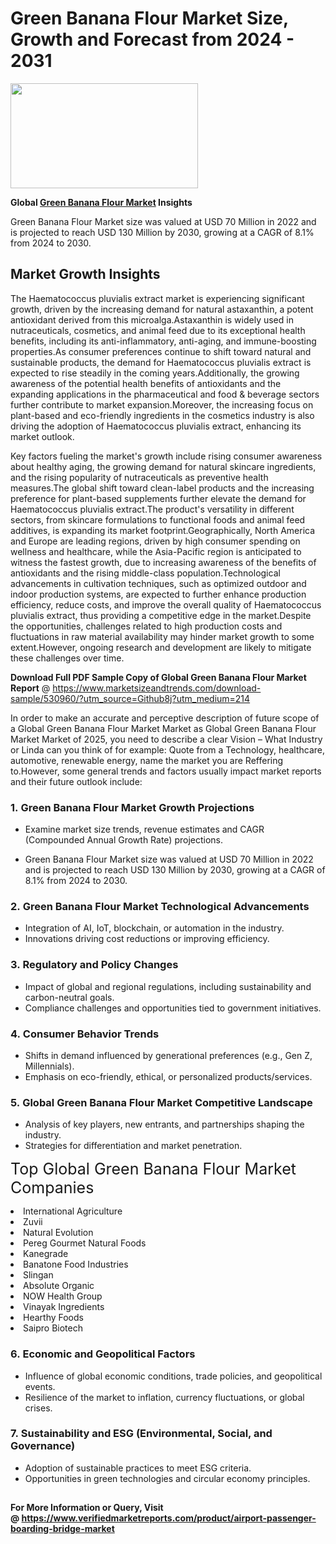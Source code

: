 <H1>Green Banana Flour Market Size, Growth and Forecast from 2024 - 2031</H1><img class="aligncenter size-medium wp-image-584254" src="https://thirdeyenews.in/wp-content/uploads/2024/09/Global-Market-Research-300x168.jpeg" alt="" width="300" height="168" /><p><strong>Global&nbsp;<a href="https://www.marketsizeandtrends.com/download-sample/530960/?utm_source=Github8j?utm_medium=214">Green Banana Flour Market</a> Insights</strong></p><p>Green Banana Flour Market size was valued at USD 70 Million in 2022 and is projected to reach USD 130 Million by 2030, growing at a CAGR of 8.1% from 2024 to 2030.</p><p><h2>Market Growth Insights</h2> <p>The Haematococcus pluvialis extract market is experiencing significant growth, driven by the increasing demand for natural astaxanthin, a potent antioxidant derived from this microalga.Astaxanthin is widely used in nutraceuticals, cosmetics, and animal feed due to its exceptional health benefits, including its anti-inflammatory, anti-aging, and immune-boosting properties.As consumer preferences continue to shift toward natural and sustainable products, the demand for Haematococcus pluvialis extract is expected to rise steadily in the coming years.Additionally, the growing awareness of the potential health benefits of antioxidants and the expanding applications in the pharmaceutical and food & beverage sectors further contribute to market expansion.Moreover, the increasing focus on plant-based and eco-friendly ingredients in the cosmetics industry is also driving the adoption of Haematococcus pluvialis extract, enhancing its market outlook.</p> <p>Key factors fueling the market's growth include rising consumer awareness about healthy aging, the growing demand for natural skincare ingredients, and the rising popularity of nutraceuticals as preventive health measures.The global shift toward clean-label products and the increasing preference for plant-based supplements further elevate the demand for Haematococcus pluvialis extract.The product's versatility in different sectors, from skincare formulations to functional foods and animal feed additives, is expanding its market footprint.Geographically, North America and Europe are leading regions, driven by high consumer spending on wellness and healthcare, while the Asia-Pacific region is anticipated to witness the fastest growth, due to increasing awareness of the benefits of antioxidants and the rising middle-class population.Technological advancements in cultivation techniques, such as optimized outdoor and indoor production systems, are expected to further enhance production efficiency, reduce costs, and improve the overall quality of Haematococcus pluvialis extract, thus providing a competitive edge in the market.Despite the opportunities, challenges related to high production costs and fluctuations in raw material availability may hinder market growth to some extent.However, ongoing research and development are likely to mitigate these challenges over time.</p> <p><span class=""><strong>Download Full PDF Sample Copy of Global Green Banana Flour Market Report</strong> @ <a href="https://www.marketsizeandtrends.com/download-sample/530960/?utm_source=Github8j?utm_medium=214" target="_blank">https://www.marketsizeandtrends.com/download-sample/530960/?utm_source=Github8j?utm_medium=214</a></span></p><p>In order to make an accurate and perceptive description of future scope of a Global&nbsp;Green Banana Flour Market Market as Global&nbsp;Green Banana Flour Market Market of 2025, you need to describe a clear Vision &ndash; What Industry or Linda can you think of for example: Quote from a Technology, healthcare, automotive, renewable energy, name the market you are Reffering to.However, some general trends and factors usually impact market reports and their future outlook include:</p><h3>1.&nbsp;<strong>Green Banana Flour Market Growth Projections</strong></h3><ul><li>Examine market size trends, revenue estimates and CAGR (Compounded Annual Growth Rate) projections.</li><li><p>Green Banana Flour Market size was valued at USD 70 Million in 2022 and is projected to reach USD 130 Million by 2030, growing at a CAGR of 8.1% from 2024 to 2030.</p></li></ul><h3>2.&nbsp;<strong>Green Banana Flour Market Technological Advancements</strong></h3><ul><li>Integration of AI, IoT, blockchain, or automation in the industry.</li><li>Innovations driving cost reductions or improving efficiency.</li></ul><h3>3.&nbsp;<strong>Regulatory and Policy Changes</strong></h3><ul><li>Impact of global and regional regulations, including sustainability and carbon-neutral goals.</li><li>Compliance challenges and opportunities tied to government initiatives.</li></ul><h3>4.&nbsp;<strong>Consumer Behavior Trends</strong></h3><ul><li>Shifts in demand influenced by generational preferences (e.g., Gen Z, Millennials).</li><li>Emphasis on eco-friendly, ethical, or personalized products/services.</li></ul><h3>5.&nbsp;<strong>Global Green Banana Flour Market Competitive Landscape</strong></h3><ul><li>Analysis of key players, new entrants, and partnerships shaping the industry.</li><li>Strategies for differentiation and market penetration.</li></ul><p data-pm-slice="1 1 []"><span style="color: inherit; font-family: inherit; font-size: 25px;">Top Global Green Banana Flour Market Companies</span></p><div class="" data-test-id=""><p><li>International Agriculture</li><li> Zuvii</li><li> Natural Evolution</li><li> Pereg Gourmet Natural Foods</li><li> Kanegrade</li><li> Banatone Food Industries</li><li> Slingan</li><li> Absolute Organic</li><li> NOW Health Group</li><li> Vinayak Ingredients</li><li> Hearthy Foods</li><li> Saipro Biotech</li></p></div><h3>6.&nbsp;<strong>Economic and Geopolitical Factors</strong></h3><ul><li>Influence of global economic conditions, trade policies, and geopolitical events.</li><li>Resilience of the market to inflation, currency fluctuations, or global crises.</li></ul><h3>7.&nbsp;<strong>Sustainability and ESG (Environmental, Social, and Governance)</strong></h3><ul><li>Adoption of sustainable practices to meet ESG criteria.</li><li>Opportunities in green technologies and circular economy principles.</li></ul><h2><strong style="font-size: 14px;">For More Information or Query, Visit @&nbsp;</strong><a style="background-color: #ffffff; font-size: 14px;" href="https://www.marketsizeandtrends.com/report/green-banana-flour-market/" target="_blank">https://www.verifiedmarketreports.com/product/airport-passenger-boarding-bridge-market</a></h2>